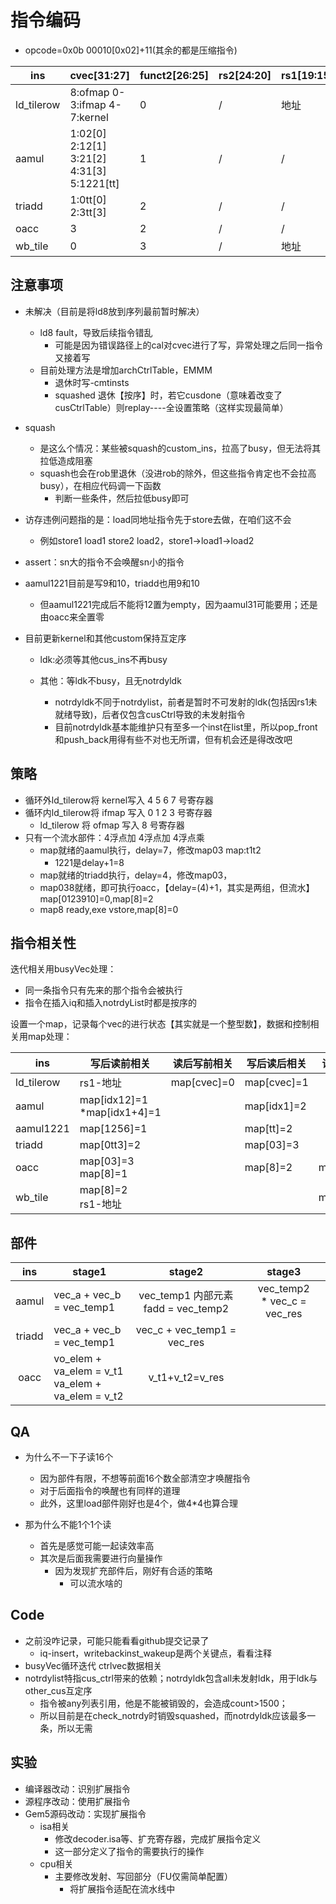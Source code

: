 # 指令编码

* opcode=0x0b 00010[0x02]+11(其余的都是压缩指令)

| ins        | cvec[31:27]                                | funct2[26:25] | rs2[24:20] | rs1[19:15] | funct3[14:12] | rd[11:7] |
| ---------- | ------------------------------------------ | ------------- | ---------- | ---------- | ------------- | -------- |
| ld_tilerow | 8:ofmap 0-3:ifmap 4-7:kernel             | 0             | /          | 地址       | /             | /        |
| aamul      | 1:02[0] 2:12[1] 3:21[2] 4:31[3] 5:1221[tt] | 1             | /          | /          | /             | /        |
| triadd     | 1:0tt[0] 2:3tt[3]                          | 2             | /          | /          | /             | /        |
| oacc       | 3                                          | 2             | /          | /          | /             | /        |
| wb_tile    | 0                                          | 3             | /          | 地址       | /             | /        |

## 注意事项

* 未解决（目前是将ld8放到序列最前暂时解决）

  * ld8 fault，导致后续指令错乱
    * 可能是因为错误路径上的cal对cvec进行了写，异常处理之后同一指令又接着写
  * 目前处理方法是增加archCtrlTable，EMMM
    * 退休时写-cmtinsts
    * squashed 退休【按序】时，若它cusdone（意味着改变了cusCtrlTable）则replay----全设置策略（这样实现最简单）
* squash

  * 是这么个情况：某些被squash的custom_ins，拉高了busy，但无法将其拉低造成阻塞
  * squash也会在rob里退休（没进rob的除外，但这些指令肯定也不会拉高busy），在相应代码调一下函数
    * 判断一些条件，然后拉低busy即可
* 访存违例问题指的是：load同地址指令先于store去做，在咱们这不会

  * 例如store1 load1 store2 load2，store1->load1->load2
* assert：sn大的指令不会唤醒sn小的指令
* aamul1221目前是写9和10，triadd也用9和10

  * 但aamul1221完成后不能将12置为empty，因为aamul31可能要用；还是由oacc来全置零
* 目前更新kernel和其他custom保持互定序

  * ldk:必须等其他cus_ins不再busy
  * 其他：等ldk不busy，且无notrdyldk

    * notrdyldk不同于notrdylist，前者是暂时不可发射的ldk(包括因rs1未就绪导致)，后者仅包含cusCtrl导致的未发射指令
    * 目前notrdyldk基本能维护只有至多一个inst在list里，所以pop_front和push_back用得有些不对也无所谓，但有机会还是得改改吧

## 策略

* 循环外ld_tilerow将 kernel写入 4 5 6 7 号寄存器
* 循环内ld_tilerow将 ifmap 写入 0 1 2 3 号寄存器
  * ld_tilerow   将 ofmap 写入     8	  号寄存器
* 只有一个流水部件：4浮点加 4浮点加 4浮点乘
  * map就绪的aamul执行，delay=7，修改map03 map:t1t2
    * 1221是delay+1=8
  * map就绪的triadd执行，delay=4，修改map03，
  * map038就绪，即可执行oacc，【delay=(4)+1，其实是两组，但流水】map[0123910]=0,map[8]=2
  * map8 ready,exe vstore,map[8]=0

## 指令相关性

迭代相关用busyVec处理：

* 同一条指令只有先来的那个指令会被执行
* 指令在插入iq和插入notrdyList时都是按序的

设置一个map，记录每个vec的进行状态【其实就是一个整型数】，数据和控制相关用map处理：

| ins        | 写后读前相关                     | 读后写前相关 | 写后读后相关 | 读后写后相关 |
| ---------- | -------------------------------- | ------------ | ------------ | ------------ |
| ld_tilerow | rs1-地址                         | map[cvec]=0  | map[cvec]=1  |              |
| aamul      | map[idx12]=1<br />*map[idx1+4]=1 |              | map[idx1]=2  |              |
| aamul1221  | map[1256]=1                      |              | map[tt]=2    |              |
| triadd     | map[0tt3]=2                      |              | map[03]=3    |              |
| oacc       | map[03]=3<br />map[8]=1          |              | map[8]=2     | map[0123]=0  |
| wb_tile    | map[8]=2<br />rs1-地址           |              |              | map[8]=0     |

## 部件

|  ins  | stage1                                                 |               stage2               |            stage3            |
| :----: | ------------------------------------------------------ | :---------------------------------: | :--------------------------: |
| aamul | vec_a + vec_b = vec_temp1                             | vec_temp1 内部元素 fadd = vec_temp2 | vec_temp2 * vec_c = vec_res |
| triadd | vec_a + vec_b = vec_temp1                             |    vec_c + vec_temp1 = vec_res    |                              |
|  oacc  | vo_elem + va_elem = v_t1<br />va_elem + va_elem = v_t2 |           v_t1+v_t2=v_res           |                              |

## QA

* 为什么不一下子读16个

  * 因为部件有限，不想等前面16个数全部清空才唤醒指令
  * 对于后面指令的唤醒也有同样的道理
  * 此外，这里load部件刚好也是4个，做4*4也算合理
* 那为什么不能1个1个读

  * 首先是感觉可能一起读效率高
  * 其次是后面我需要进行向量操作
    * 因为发现扩充部件后，刚好有合适的策略
      * 可以流水啥的

## Code

* 之前没咋记录，可能只能看看github提交记录了
  * iq-insert，writebackinst_wakeup是两个关键点，看看注释
* busyVec循环迭代	ctrlvec数据相关
* notrdylist特指cus_ctrl带来的依赖；notrdyldk包含all未发射ldk，用于ldk与other_cus互定序
  * 指令被any列表引用，他是不能被销毁的，会造成count>1500；
  * 所以目前是在check_notrdy时销毁squashed，而notrdyldk应该最多一条，所以无需

## 实验

* 编译器改动：识别扩展指令
* 源程序改动：使用扩展指令
* Gem5源码改动：实现扩展指令
  * isa相关
    * 修改decoder.isa等、扩充寄存器，完成扩展指令定义
    * 这一部分定义了指令的需要执行的操作
  * cpu相关
    * 主要修改发射、写回部分（FU仅需简单配置）
      * 将扩展指令适配在流水线中
